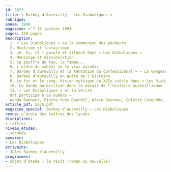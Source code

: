 ```yaml
---
id: 5075
title: « Barbey d’Aurevilly – Les Diaboliques »
rubrique: 
annee: 1990
magazine: n°7 15 janvier 1991
pages: 150 pages
description: 
  1. « Les Diaboliques » ou la communion des pécheurs
  2. Réalisme et fantastique
  3. Je, tu, il – parole et silence dans « Les Diaboliques »
  4. Mensonge et dissimulation
  5. Ce gouffre de feu, la femme...
  6. L’ordre du sabbat ou le vrai paradis
  7. Barbey d’Aurevilly et la tentation du confessionnal – « La Vengeance d’une femme »
  8. Barbey d’Aurevilly en quête de l’Histoire
  9. Le fer et le sang. Vision mythique du XVIe siècle dans « Les Diaboliques »
  10. Le dandy aurevillien dans le miroir de l’histoire aurevillienne
  11. « Les Diaboliques » et la vérité
  Ont participé à ce numéro – 
  Wanda Bannour, Pierre-Yves Bourdil, Alain Boureau, Colette Cazenobe, Michèle Clément, Antonia Fonyi, Dominique Millet-Gérard, Yves Pihan, Jean Sémolué, Philippe Tessier et Pierre Tranouez
article_pdf: 5075.pdf
magazine_special: Barbey d’Aurevilly – Les Diaboliques
revue: L’école des lettres des lycées
disciplines:
- lettres
niveau_etudes:
- seconde
oeuvres:
- Les Diaboliques
ecrivains:
- Jules Barbey d’Aurevilly
programmes:
- objet d’étude - le récit (roman ou nouvelle)
---
```

